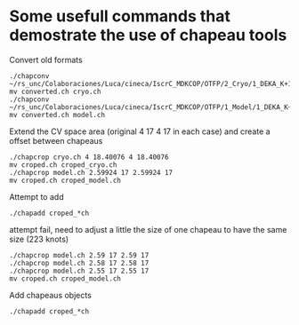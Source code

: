 # Some usefull commands that demostrate the use of chapeau tools

Convert old formats

    ./chapconv ~/rs_unc/Colaboraciones/Luca/cineca/IscrC_MDKCOP/OTFP/2_Cryo/1_DEKA_K+1/OTFP/REPLICA1/namd/RUN22.ch0 
    mv converted.ch cryo.ch
    ./chapconv ~/rs_unc/Colaboraciones/Luca/cineca/IscrC_MDKCOP/OTFP/1_Model/1_DEKA_K+1/otfp/REPLICA1/namd/RUN17.ch0 
    mv converted.ch model.ch

Extend the CV space area (original 4 17 4 17 in each case) and create a offset between chapeaus

    ./chapcrop cryo.ch 4 18.40076 4 18.40076
    mv croped.ch croped_cryo.ch
    ./chapcrop model.ch 2.59924 17 2.59924 17
    mv croped.ch croped_model.ch

Attempt to add

    ./chapadd croped_*ch

attempt fail, need to adjust a little the size of one chapeau to have the same size (223 knots)

    ./chapcrop model.ch 2.59 17 2.59 17
    ./chapcrop model.ch 2.58 17 2.58 17
    ./chapcrop model.ch 2.55 17 2.55 17
    mv croped.ch croped_model.ch

Add chapeaus objects

    ./chapadd croped_*ch

